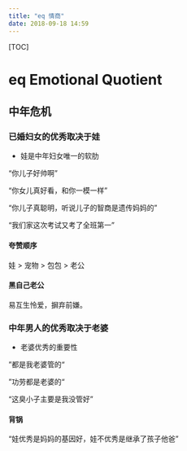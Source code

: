 ```yaml
---
title: "eq 情商"
date: 2018-09-18 14:59
---
```



[TOC]


# eq Emotional Quotient



## 中年危机

### 已婚妇女的优秀取决于娃

* 娃是中年妇女唯一的软肋

“你儿子好帅啊”

“你女儿真好看，和你一模一样”

“你儿子真聪明，听说儿子的智商是遗传妈妈的”

“我们家这次考试又考了全班第一”



#### 夸赞顺序

娃 > 宠物 > 包包 > 老公





#### 黑自己老公

易互生怜爱，摒弃前嫌。











### 中年男人的优秀取决于老婆

* 老婆优秀的重要性

”都是我老婆管的“

”功劳都是老婆的“

“这臭小子主要是我没管好”





#### 背锅

“娃优秀是妈妈的基因好，娃不优秀是继承了孩子他爸”